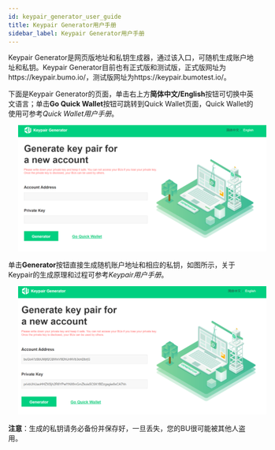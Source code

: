 ```yaml
---
id: keypair_generator_user_guide
title: Keypair Generator用户手册
sidebar_label: Keypair Generator用户手册
---
```


Keypair Generator是网页版地址和私钥生成器，通过该入口，可随机生成账户地址和私钥。Keypair Generator目前也有正式版和测试版，正式版网址为https://keypair.bumo.io/，测试版网址为https://keypair.bumotest.io/。

下面是Keypair Generator的页面，单击右上方**简体中文/English**按钮可切换中英文语言；单击**Go Quick Wallet**按钮可跳转到Quick Wallet页面，Quick Wallet的使用可参考*Quick Wallet用户手册*。

<img src="/docs/Assets/keypairgenerator_1.png"
     style= "margin-left: 20px">
 

单击**Generator**按钮直接生成随机账户地址和相应的私钥，如图所示，关于Keypair的生成原理和过程可参考*Keypair用户手册*。

<img src="/docs/Assets/keypairgenerator_2.png"
     style= "margin-left: 20px">
 

**注意**：生成的私钥请务必备份并保存好，一旦丢失，您的BU很可能被其他人盗用。